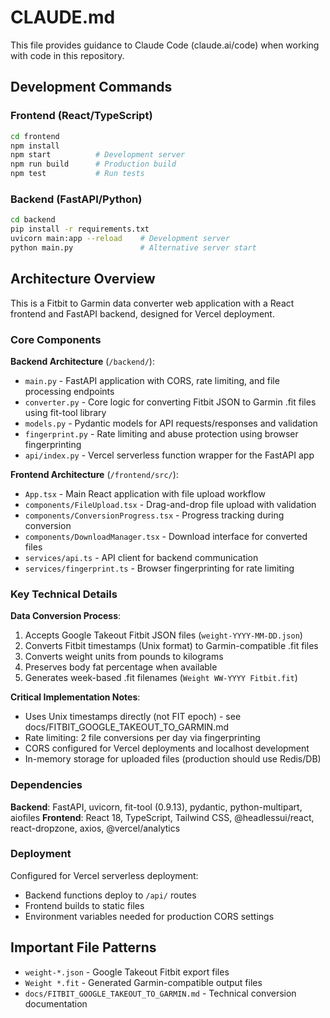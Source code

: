 # CLAUDE.md

This file provides guidance to Claude Code (claude.ai/code) when working with code in this repository.

## Development Commands

### Frontend (React/TypeScript)
```bash
cd frontend
npm install
npm start          # Development server
npm run build      # Production build
npm test           # Run tests
```

### Backend (FastAPI/Python)
```bash
cd backend
pip install -r requirements.txt
uvicorn main:app --reload    # Development server
python main.py               # Alternative server start
```

## Architecture Overview

This is a Fitbit to Garmin data converter web application with a React frontend and FastAPI backend, designed for Vercel deployment.

### Core Components

**Backend Architecture** (`/backend/`):
- `main.py` - FastAPI application with CORS, rate limiting, and file processing endpoints
- `converter.py` - Core logic for converting Fitbit JSON to Garmin .fit files using fit-tool library
- `models.py` - Pydantic models for API requests/responses and validation
- `fingerprint.py` - Rate limiting and abuse protection using browser fingerprinting
- `api/index.py` - Vercel serverless function wrapper for the FastAPI app

**Frontend Architecture** (`/frontend/src/`):
- `App.tsx` - Main React application with file upload workflow
- `components/FileUpload.tsx` - Drag-and-drop file upload with validation
- `components/ConversionProgress.tsx` - Progress tracking during conversion
- `components/DownloadManager.tsx` - Download interface for converted files
- `services/api.ts` - API client for backend communication
- `services/fingerprint.ts` - Browser fingerprinting for rate limiting

### Key Technical Details

**Data Conversion Process**:
1. Accepts Google Takeout Fitbit JSON files (`weight-YYYY-MM-DD.json`)
2. Converts Fitbit timestamps (Unix format) to Garmin-compatible .fit files
3. Converts weight units from pounds to kilograms
4. Preserves body fat percentage when available
5. Generates week-based .fit filenames (`Weight WW-YYYY Fitbit.fit`)

**Critical Implementation Notes**:
- Uses Unix timestamps directly (not FIT epoch) - see docs/FITBIT_GOOGLE_TAKEOUT_TO_GARMIN.md
- Rate limiting: 2 file conversions per day via fingerprinting
- CORS configured for Vercel deployments and localhost development
- In-memory storage for uploaded files (production should use Redis/DB)

### Dependencies

**Backend**: FastAPI, uvicorn, fit-tool (0.9.13), pydantic, python-multipart, aiofiles
**Frontend**: React 18, TypeScript, Tailwind CSS, @headlessui/react, react-dropzone, axios, @vercel/analytics

### Deployment

Configured for Vercel serverless deployment:
- Backend functions deploy to `/api/` routes
- Frontend builds to static files
- Environment variables needed for production CORS settings

## Important File Patterns

- `weight-*.json` - Google Takeout Fitbit export files
- `Weight *.fit` - Generated Garmin-compatible output files
- `docs/FITBIT_GOOGLE_TAKEOUT_TO_GARMIN.md` - Technical conversion documentation